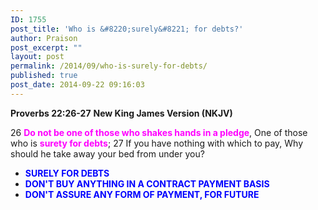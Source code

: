 ```yaml
---
ID: 1755
post_title: 'Who is &#8220;surely&#8221; for debts?'
author: Praison
post_excerpt: ""
layout: post
permalink: /2014/09/who-is-surely-for-debts/
published: true
post_date: 2014-09-22 09:16:03
---
```

<strong>Proverbs 22:26-27</strong>
<strong>New King James Version (NKJV)</strong>

26 <span style="color: #ff00ff;"><strong>Do not be one of those who shakes hands in a pledge</strong></span>,
One of those who is <span style="color: #ff00ff;"><strong>surety for debts</strong></span>;
27 If you have nothing with which to pay,
Why should he take away your bed from under you?
<ul>
	<li><span style="color: #0000ff;"><strong>SURELY FOR DEBTS</strong></span></li>
	<li><span style="color: #0000ff;"><strong>DON'T BUY ANYTHING IN A CONTRACT PAYMENT BASIS</strong></span></li>
	<li><strong><span style="color: #0000ff;">DON'T ASSURE ANY FORM OF PAYMENT, FOR FUTURE</span></strong></li>
</ul>
